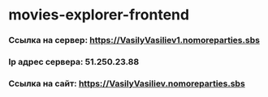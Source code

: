 # movies-explorer-frontend

### Ссылка на cервер: https://VasilyVasiliev1.nomoreparties.sbs
### Ip адрес сервера: 51.250.23.88

### Ссылка на сайт: https://VasilyVasiliev.nomoreparties.sbs
